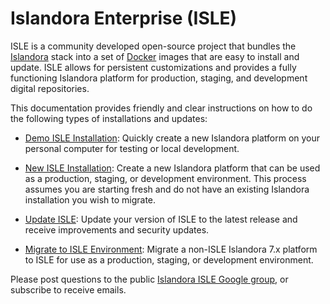 <!--- PAGE_TITLE --->

# Islandora Enterprise (ISLE)

ISLE is a community developed open-source project that bundles the [Islandora](https://islandora.ca) stack into a set of [Docker](https://docker.com) images that are easy to install and update. ISLE allows for persistent customizations and provides a fully functioning Islandora platform for production, staging, and development digital repositories.

This documentation provides friendly and clear instructions on how to do the following types of installations and updates:

* [Demo ISLE Installation](install/host-hardware-requirements.md): Quickly create a new Islandora platform on your personal computer for testing or local development.

* [New ISLE Installation](install/host-hardware-requirements.md): Create a new Islandora platform that can be used as a production, staging, or development environment. This process assumes you are starting fresh and do not have an existing Islandora installation you wish to migrate.

* [Update ISLE](update/update.md): Update your version of ISLE to the latest release and receive improvements and security updates.

* [Migrate to ISLE Environment](install/host-hardware-requirements.md): Migrate a non-ISLE Islandora 7.x platform to ISLE for use as a production, staging, or development environment.

Please post questions to the public [Islandora ISLE Google group](https://groups.google.com/forum/#!forum/islandora-isle), or subscribe to receive emails.

